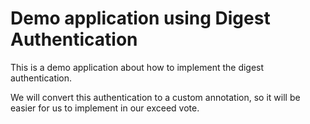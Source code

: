 Demo application using Digest Authentication
============================================

This is a demo application about how to implement the digest authentication.

We will convert this authentication to a custom annotation, so it will be easier for us to implement in our exceed vote.
